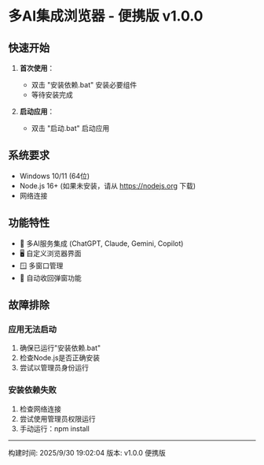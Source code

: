 # 多AI集成浏览器 - 便携版 v1.0.0

## 快速开始

1. **首次使用**：
   - 双击 "安装依赖.bat" 安装必要组件
   - 等待安装完成

2. **启动应用**：
   - 双击 "启动.bat" 启动应用

## 系统要求

- Windows 10/11 (64位)
- Node.js 16+ (如果未安装，请从 https://nodejs.org 下载)
- 网络连接

## 功能特性

- 🤖 多AI服务集成 (ChatGPT, Claude, Gemini, Copilot)
- 🖥️ 自定义浏览器界面
- 🪟 多窗口管理
- 🔄 自动收回弹窗功能

## 故障排除

### 应用无法启动
1. 确保已运行"安装依赖.bat"
2. 检查Node.js是否正确安装
3. 尝试以管理员身份运行

### 安装依赖失败
1. 检查网络连接
2. 尝试使用管理员权限运行
3. 手动运行：npm install

---
构建时间: 2025/9/30 19:02:04
版本: v1.0.0 便携版
